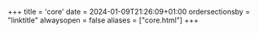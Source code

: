 +++
title = 'core'
date = 2024-01-09T21:26:09+01:00
ordersectionsby = "linktitle"
alwaysopen = false
aliases = ["core.html"]
+++
